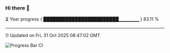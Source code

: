 ### Hi there 👋

⏳ Year progress { ████████████████████████▁▁▁▁▁▁ } 83.11 %

---

⏰ Updated on Fri, 31 Oct 2025 08:47:02 GMT

![Progress Bar CI](https://github.com/IshwaranRudhara/GIT-ACTION/workflows/Progress%20Bar%20CI/badge.svg)
